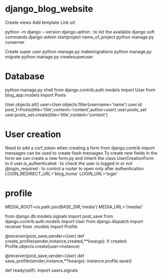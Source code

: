# django_blog_website

Create views
Add template
Link url

python -m django --version
django-admin : to list the available django soft commands
django-admin startproject name_of_project
python manage.py runserver

Create super user
python manage.py makemigrations
python manage.py migrate
python manage.py createsuperuser

# Database
python manage.py shell
from django.contrib.auth.models import User
from blog_app.models import Posts

User.objects.all()
user=User.objects.filter(username='name')
user.id
post_1=Posts(title='title',content='content',author=user)
user.posts_set
user.posts_set.create(title='title',content='content')

# User creation
Need to add a csrf_token when creating a form
from django.contrib import messages can be used to create flash messages
To create new fields in the form we can create a new form.py and inherit the class UserCreationForm to it
user.is_authenticated  :  to check the user is logged in or not
@login_required : to control a router to open only after authentication
LOGIN_REDIRECT_URL='blog_home'
LOGIN_URL='login' 

# profile
MEDIA_ROOT=os.path.join(BASE_DIR,'media')
MEDIA_URL='/media/'

from django.db.models.signals import post_save
from django.contrib.auth.models import User
from django.dispatch import receiver
from .models import Profile

@receiver(post_save,sender=User)
def create_profile(sender,instance,created,**kwargs):
    if created:
        Profile.objects.create(user=instance)

@receiver(post_save,sender=User)
def save_profile(sender,instance,**kwargs):
    instance.profile.save()

def ready(self):
        import users.signals